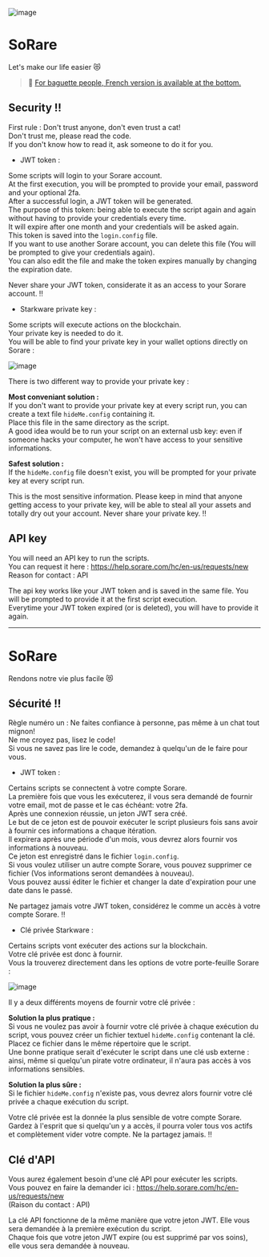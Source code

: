 ![image](https://user-images.githubusercontent.com/116301478/197419985-26485cfc-cb53-4a91-bf2a-f8b6dfce33db.png)

# SoRare
Let's make our life easier :heart_eyes_cat:

> :bread: [For baguette people, French version is available at the bottom.][linkFrench]

## Security :bangbang:
First rule : Don't trust anyone, don't even trust a cat!  
Don't trust me, please read the code.  
If you don't know how to read it, ask someone to do it for you.

- JWT token :

Some scripts will login to your Sorare account.  
At the first execution, you will be prompted to provide your email, password and your optional 2fa.  
After a successful login, a JWT token will be generated.  
The purpose of this token: being able to execute the script again and again without having to provide your credentials every time.  
It will expire after one month and your credentials will be asked again.  
This token is saved into the `login.config` file.  
If you want to use another Sorare account, you can delete this file (You will be prompted to give your credentials again).  
You can also edit the file and make the token expires manually by changing the expiration date.

Never share your JWT token, considerate it as an access to your Sorare account. :bangbang:

- Starkware private key :

Some scripts will execute actions on the blockchain.  
Your private key is needed to do it.  
You will be able to find your private key in your wallet options directly on Sorare :

![image](https://user-images.githubusercontent.com/116301478/197422002-5dadfad2-9625-4597-aee3-8235f63e452a.png)

There is two different way to provide your private key :

**Most conveniant solution :**  
If you don't want to provide your private key at every script run, you can create a text file `hideMe.config` containing it.  
Place this file in the same directory as the script.  
A good idea would be to run your script on an external usb key: even if someone hacks your computer, he won't have access to your sensitive informations.

**Safest solution :**  
If the `hideMe.config` file doesn't exist, you will be prompted for your private key at every script run.

This is the most sensitive information. Please keep in mind that anyone getting access to your private key, will be able to steal all your assets and totally dry out your account. Never share your private key. :bangbang:

## API key
You will need an API key to run the scripts.  
You can request it here : https://help.sorare.com/hc/en-us/requests/new  
Reason for contact : API

The api key works like your JWT token and is saved in the same file. You will be prompted to provide it at the first script execution.  
Everytime your JWT token expired (or is deleted), you will have to provide it again.

___

# SoRare
Rendons notre vie plus facile :heart_eyes_cat:

## Sécurité :bangbang:
Règle numéro un : Ne faites confiance à personne, pas même à un chat tout mignon!  
Ne me croyez pas, lisez le code!  
Si vous ne savez pas lire le code, demandez à quelqu'un de le faire pour vous.

- JWT token :

Certains scripts se connectent à votre compte Sorare.  
La première fois que vous les exécuterez, il vous sera demandé de fournir votre email, mot de passe et le cas échéant: votre 2fa.  
Après une connexion réussie, un jeton JWT sera créé.  
Le but de ce jeton est de pouvoir exécuter le script plusieurs fois sans avoir à fournir ces informations a chaque itération.  
Il expirera après une période d'un mois, vous devrez alors fournir vos informations à nouveau.  
Ce jeton est enregistré dans le fichier `login.config`.  
Si vous voulez utiliser un autre compte Sorare, vous pouvez supprimer ce fichier (Vos informations seront demandées à nouveau).  
Vous pouvez aussi éditer le fichier et changer la date d'expiration pour une date dans le passé.

Ne partagez jamais votre JWT token, considérez le comme un accès à votre compte Sorare. :bangbang:

- Clé privée Starkware :

Certains scripts vont exécuter des actions sur la blockchain.  
Votre clé privée est donc à fournir.  
Vous la trouverez directement dans les options de votre porte-feuille Sorare :

![image](https://user-images.githubusercontent.com/116301478/197422002-5dadfad2-9625-4597-aee3-8235f63e452a.png)

Il y a deux différents moyens de fournir votre clé privée :

**Solution la plus pratique :**  
Si vous ne voulez pas avoir à fournir votre clé privée à chaque exécution du script, vous pouvez créer un fichier textuel `hideMe.config` contenant la clé.  
Placez ce fichier dans le même répertoire que le script.  
Une bonne pratique serait d'exécuter le script dans une clé usb externe : ainsi, même si quelqu'un pirate votre ordinateur, il n'aura pas accès à vos informations sensibles.

**Solution la plus sûre :**  
Si le fichier `hideMe.config` n'existe pas, vous devrez alors fournir votre clé privée a chaque exécution du script.

Votre clé privée est la donnée la plus sensible de votre compte Sorare. Gardez à l'esprit que si quelqu'un y a accès, il pourra voler tous vos actifs et complètement vider votre compte. Ne la partagez jamais. :bangbang:

## Clé d'API
Vous aurez également besoin d'une clé API pour exécuter les scripts.  
Vous pouvez en faire la demander ici : https://help.sorare.com/hc/en-us/requests/new  
(Raison du contact : API)

La clé API fonctionne de la même manière que votre jeton JWT. Elle vous sera demandée à la première exécution du script.  
Chaque fois que votre jeton JWT expire (ou est supprimé par vos soins), elle vous sera demandée à nouveau.

[linkFrench]: <https://github.com/KittyTools/SoRare#sorare-1>
